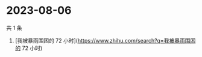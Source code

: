 # 2023-08-06

共 1 条

<!-- BEGIN -->
<!-- 最后更新时间 Sun Aug 06 2023 06:09:09 GMT+0800 (China Standard Time) -->

1. [我被暴雨围困的 72 小时](https://www.zhihu.com/search?q=我被暴雨围困的 72
   小时)

<!-- END -->
